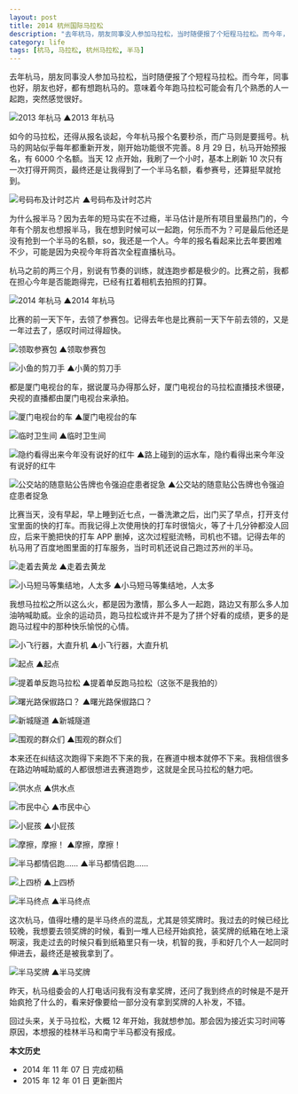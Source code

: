 ```yaml
---
layout: post
title: 2014 杭州国际马拉松
description: "去年杭马，朋友同事没人参加马拉松，当时随便报了个短程马拉松。而今年，同事也好，朋友也好，都有想跑杭马的。意味着今年跑马拉松可能会有几个熟悉的人一起跑，突然感觉很好。"
category: life
tags: [杭马, 马拉松, 杭州马拉松, 半马]
---
```


去年杭马，朋友同事没人参加马拉松，当时随便报了个短程马拉松。而今年，同事也好，朋友也好，都有想跑杭马的。意味着今年跑马拉松可能会有几个熟悉的人一起跑，突然感觉很好。

![2013 年杭马]({{site.IMG_PATH}}/2014hzim-01.jpg_640)
&#9650;2013 年杭马

如今的马拉松，还得从报名谈起，今年杭马报个名要秒杀，而广马则是要摇号。杭马的网站似乎每年都重新开发，刚开始功能很不完善。8 月 29 日，杭马开始预报名，有 6000 个名额。当天 12 点开始，我刷了一个小时，基本上刷新 10 次只有一次打得开网页，最终还是让我得到了一个半马名额，看参赛号，还算挺早就抢到。

![号码布及计时芯片]({{site.IMG_PATH}}/2014hzim-02.jpg_640)
&#9650;号码布及计时芯片

为什么报半马？因为去年的短马实在不过瘾，半马估计是所有项目里最热门的，今年有个朋友也想报半马，我在想到时候可以一起跑，何乐而不为？可是最后他还是没有抢到一个半马的名额，so，我还是一个人。今年的报名看起来比去年要困难不少，可能是因为央视今年将首次全程直播杭马。

杭马之前的两三个月，别说有节奏的训练，就连跑步都是极少的。比赛之前，我都在担心今年是否能跑得完，已经有扛着相机去拍照的打算。

![2014 年杭马]({{site.IMG_PATH}}/2014hzim-03.jpg_640)
&#9650;2014 年杭马

比赛的前一天下午，去领了参赛包。记得去年也是比赛前一天下午前去领的，又是一年过去了，感叹时间过得超快。

![领取参赛包]({{site.IMG_PATH}}/2014hzim-04.jpg_640)
&#9650;领取参赛包

![小鱼的剪刀手]({{site.IMG_PATH}}/2014hzim-05.jpg_640)
&#9650;小黄的剪刀手

都是厦门电视台的车，据说厦马办得那么好，厦门电视台的马拉松直播技术很硬，央视的直播都由厦门电视台来承拍。

![厦门电视台的车]({{site.IMG_PATH}}/2014hzim-06.jpg_640)
&#9650;厦门电视台的车

![临时卫生间]({{site.IMG_PATH}}/2014hzim-07.jpg_640)
&#9650;临时卫生间

![隐约看得出来今年没有说好的红牛]({{site.IMG_PATH}}/2014hzim-08.jpg_640)
&#9650;路上碰到的运水车，隐约看得出来今年没有说好的红牛

![公交站的随意贴公告牌也令强迫症患者捉急]({{site.IMG_PATH}}/2014hzim-09.jpg_640)
&#9650;公交站的随意贴公告牌也令强迫症患者捉急

比赛当天，没有早起，早上睡到近七点，一番洗漱之后，出门买了早点，打开支付宝里面的快的打车。而我记得上次使用快的打车时很恼火，等了十几分钟都没人回应，后来干脆把快的打车 APP 删掉，这次过程挺流畅，司机也不错。记得去年的杭马用了百度地图里面的打车服务，当时司机还说自己跑过苏州的半马。

![走着去黄龙]({{site.IMG_PATH}}/2014hzim-10.jpg_640)
&#9650;走着去黄龙

![小马短马等集结地，人太多]({{site.IMG_PATH}}/2014hzim-11.jpg_640)
&#9650;小马短马等集结地，人太多

我想马拉松之所以这么火，都是因为激情，那么多人一起跑，路边又有那么多人加油呐喊助威。业余的运动员，跑马拉松或许并不是为了拼个好看的成绩，更多的是跑马过程中的那种快乐愉悦的心情。

![小飞行器，大直升机]({{site.IMG_PATH}}/2014hzim-12.jpg_640)
&#9650;小飞行器，大直升机

![起点]({{site.IMG_PATH}}/2014hzim-13.jpg_640)
&#9650;起点

![提着单反跑马拉松]({{site.IMG_PATH}}/2014hzim-14.jpg_640)
&#9650;提着单反跑马拉松（这张不是我拍的）

![曙光路保俶路口？]({{site.IMG_PATH}}/2014hzim-15.jpg_640)
&#9650;曙光路保俶路口？

![新城隧道]({{site.IMG_PATH}}/2014hzim-16.jpg_640)
&#9650;新城隧道

![围观的群众们]({{site.IMG_PATH}}/2014hzim-17.jpg_640)
&#9650;围观的群众们

本来还在纠结这次跑得下来跑不下来的我，在赛道中根本就停不下来。我相信很多在路边呐喊助威的人都很想进去赛道跑步，这就是全民马拉松的魅力吧。

![供水点]({{site.IMG_PATH}}/2014hzim-18.jpg_640)
&#9650;供水点

![市民中心]({{site.IMG_PATH}}/2014hzim-19.jpg_640)
&#9650;市民中心

![小屁孩]({{site.IMG_PATH}}/2014hzim-20.jpg_640)
&#9650;小屁孩

![摩擦，摩擦！]({{site.IMG_PATH}}/2014hzim-21.jpg_640)
&#9650;摩擦，摩擦！

![半马都情侣跑……]({{site.IMG_PATH}}/2014hzim-22.jpg_640)
&#9650;半马都情侣跑……

![上四桥]({{site.IMG_PATH}}/2014hzim-23.jpg_640)
&#9650;上四桥

![半马终点]({{site.IMG_PATH}}/2014hzim-24.jpg_640)
&#9650;半马终点

这次杭马，值得吐槽的是半马终点的混乱，尤其是领奖牌时。我过去的时候已经比较晚，我想要去领奖牌的时候，看到一堆人已经开始疯抢，装奖牌的纸箱在地上滚啊滚，我走过去的时候只看到纸箱里只有一块，机智的我，手和好几个人一起同时伸进去，最终还是被我拿到了。

![半马奖牌]({{site.IMG_PATH}}/2014hzim-25.jpg_640)
&#9650;半马奖牌

昨天，杭马组委会的人打电话问我有没有拿奖牌，还问了我到终点的时候是不是开始疯抢了什么的，看来好像要给一部分没有拿到奖牌的人补发，不错。

回过头来，关于马拉松，大概 12 年开始，我就想参加。那会因为接近实习时间等原因，本想报的桂林半马和南宁半马都没有报成。

**本文历史**

* 2014 年 11 年 07 日 完成初稿
* 2015 年 12 年 01 日 更新图片
